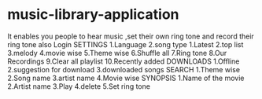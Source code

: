 # music-library-application
It enables you people to hear music ,set their own ring tone and record their ring tone also
Login
SETTINGS
1.Language
2.song type
1.Latest
2.top list
3.melody
4.movie wise
5.Theme wise
6.Shuffle all
7.Ring tone
8.Our Recordings
9.Clear all playlist
10.Recently added
DOWNLOADS
1.Offline
2.suggestion for download
3.downloaded songs
SEARCH
1.Theme wise
2.Song name
3.artist name
4.Movie wise
SYNOPSIS
1.Name of the movie
2.Artist name
3.Play
4.delete
5.Set ring tone




